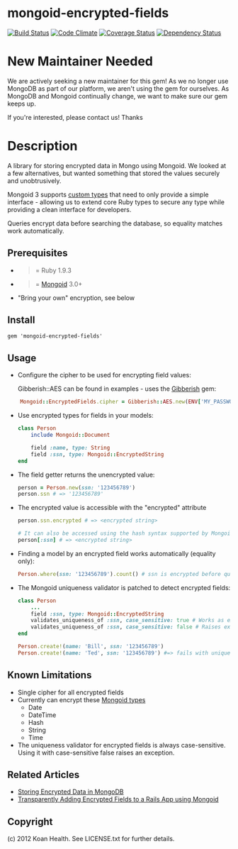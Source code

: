 mongoid-encrypted-fields
========================
[![Build Status](https://secure.travis-ci.org/KoanHealth/mongoid-encrypted-fields.png?branch=master&.png)](http://travis-ci.org/KoanHealth/mongoid-encrypted-fields)
[![Code Climate](https://codeclimate.com/github/KoanHealth/mongoid-encrypted-fields.png)](https://codeclimate.com/github/KoanHealth/mongoid-encrypted-fields)
[![Coverage Status](https://coveralls.io/repos/KoanHealth/mongoid-encrypted-fields/badge.png?branch=master)](https://coveralls.io/r/KoanHealth/mongoid-encrypted-fields)
[![Dependency Status](https://gemnasium.com/KoanHealth/mongoid-encrypted-fields.png)](https://gemnasium.com/KoanHealth/mongoid-encrypted-fields)

New Maintainer Needed
=====================
We are actively seeking a new maintainer for this gem!  As we no longer use MongoDB as part of our platform, we aren't using the gem for ourselves.  As MongoDB and Mongoid continually change, we want to make sure our gem keeps up.

If you're interested, please contact us!  Thanks

Description
===========
A library for storing encrypted data in Mongo using Mongoid.  We looked at a few alternatives, but wanted something that stored the values securely and unobtrusively.

Mongoid 3 supports [custom types](http://mongoid.org/en/mongoid/docs/documents.html) that need to only provide a simple interface - allowing us to extend core Ruby types to secure any type while providing a clean interface for developers.

Queries encrypt data before searching the database, so equality matches work automatically.

## Prerequisites
* >= Ruby 1.9.3
* >= [Mongoid](http://mongoid.org) 3.0+
* "Bring your own" encryption, see below

## Install
    gem 'mongoid-encrypted-fields'

## Usage
* Configure the cipher to be used for encrypting field values:

    Gibberish::AES can be found in examples - uses the [Gibberish](https://github.com/mdp/gibberish) gem:
```Ruby
    Mongoid::EncryptedFields.cipher = Gibberish::AES.new(ENV['MY_PASSWORD'], ENV['MY_SALT'])
```

* Use encrypted types for fields in your models:
    ```Ruby
    class Person
        include Mongoid::Document

        field :name, type: String
        field :ssn, type: Mongoid::EncryptedString
    end
    ```
* The field getter returns the unencrypted value:
    ```Ruby
    person = Person.new(ssn: '123456789')
    person.ssn # => '123456789'
    ```
* The encrypted value is accessible with the "encrypted" attribute
    ```Ruby
    person.ssn.encrypted # => <encrypted string>

    # It can also be accessed using the hash syntax supported by Mongoid
    person[:ssn] # => <encrypted string>
    ```
* Finding a model by an encrypted field works automatically (equality only):
    ```Ruby
    Person.where(ssn: '123456789').count() # ssn is encrypted before querying the database
    ```
* The Mongoid uniqueness validator is patched to detect encrypted fields:
    ```Ruby
    class Person
        ...
        field :ssn, type: Mongoid::EncryptedString
        validates_uniqueness_of :ssn, case_sensitive: true # Works as expected
        validates_uniqueness_of :ssn, case_sensitive: false # Raises exception - encrypted field cannot support a case insensitive match
    end

    Person.create!(name: 'Bill', ssn: '123456789')
    Person.create!(name: 'Ted', ssn: '123456789') #=> fails with uniqueness error
    ```

## Known Limitations
* Single cipher for all encrypted fields
* Currently can encrypt these [Mongoid types](http://mongoid.org/en/mongoid/docs/documents.html#fields)
  * Date
  * DateTime
  * Hash
  * String
  * Time
* The uniqueness validator for encrypted fields is always case-sensitive.  Using it with case-sensitive false raises an exception.

## Related Articles
* [Storing Encrypted Data in MongoDB](http://jerryclinesmith.me/blog/2013/03/29/storing-encrypted-data-in-mongodb/)
* [Transparently Adding Encrypted Fields to a Rails App using Mongoid](http://blog.thesparktree.com/post/69538763994/transparently-adding-encrypted-fields-to-a-rails-app)

## Copyright
(c) 2012 Koan Health. See LICENSE.txt for further details.
